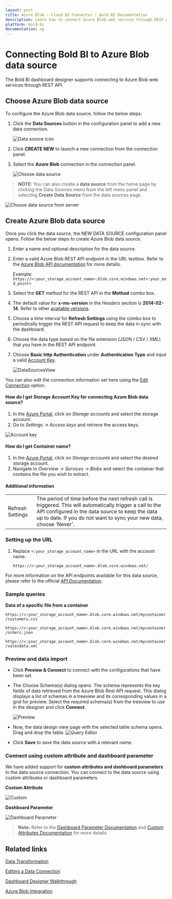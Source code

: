 ```yaml
---
layout: post
title: Azure Blob – Cloud BI Connector | Bold BI Documentation
description: Learn how to connect Azure Blob web service through REST API endpoint with Bold BI Cloud and create data source for widget configuration.
platform: bold-bi
documentation: ug
---
```


# Connecting Bold BI to Azure Blob data source
The Bold BI dashboard designer supports connecting to Azure Blob web services through REST API.

## Choose Azure Blob data source
To configure the Azure Blob data source, follow the below steps:
1. Click the **Data Sources** button in the configuration panel to add a new data connection.

   ![Data source icon](/static/assets/working-with-datasource/data-connectors/images/common/DataSourcesIcon.png)

2. Click **CREATE NEW** to launch a new connection from the connection panel.
3. Select the **Azure Blob** connection in the connection panel.

   ![Choose data source](/static/assets/working-with-datasource/data-connectors/images/AzureBlob/ChooseDS.png)

> **NOTE:**  You can also create a **data source** from the home page by clicking the Data Sources menu from the left menu panel and selecting **Create Data Source** from the data sources page.

   ![Choose data source from server](/static/assets/working-with-datasource/data-connectors/images/AzureBlob/ChooseDS_server.png)


## Create Azure Blob data source
Once you click the data source, the NEW DATA SOURCE configuration panel opens. Follow the below steps to create Azure Blob data source.
1. Enter a name and optional description for the data source.
2. Enter a valid Azure Blob REST API endpoint in the URL textbox. Refer to the [Azure Blob API documentation](https://docs.microsoft.com/en-us/rest/api/storageservices/blob-service-rest-api) for more details.

    Example: `https://<:your_storage_account_name>.blob.core.windows.net<:your_end_point>`    

3. Select the **GET** method for the REST API in the **Method** combo box.
4. The default value for **x-ms-version** in the *Headers* section is **2014-02-14**. Refer to other [available versions](https://docs.microsoft.com/en-us/rest/api/storageservices/previous-azure-storage-service-versions#version-2012-02-12-and-later).
5. Choose a time interval for **Refresh Settings** using the combo box to periodically trigger the REST API request to keep the data in sync with the dashboard. 
6. Choose the data type based on the file extension (JSON / CSV / XML) that you have in the REST API endpoint.
7. Choose **Basic http Authentication** under **Authentication Type** and input a valid [Account Key](/working-with-data-sources/data-connectors/azure-blob/#how-do-i-get-storage-account-key-for-connecting-azure-blob-data-source).

    ![DataSourcesView](/static/assets/working-with-datasource/data-connectors/images/AzureBlob/DataSourcesView.png)

You can also edit the connection information set here using the [Edit Connection](/working-with-data-sources/editing-a-data-connection/) option.

#### How do I get Storage Account Key for connecting Azure Blob data source?
1. In the [Azure Portal](https://portal.azure.com/), click on *Storage accounts* and select the storage account.
2. Go to *Settings -> Access keys* and retrieve the access keys.

 ![Account key](/static/assets/working-with-datasource/data-connectors/images/AzureBlob/AccountKey.png)

#### How do I get Container name?
1. In the [Azure Portal](https://portal.azure.com/), click on *Storage accounts* and select the desired storage account.
2. Navigate to *Overview -> Services -> Blobs* and select the container that contains the file you wish to extract.

#### Additional information
<table width="600">
<tr>
<td>
Refresh Settings
</td>
<td>
The period of time before the next refresh call is triggered. This will automatically trigger a call to the API configured in the data source to keep the data up to date. If you do not want to sync your new data, choose ‘Never’.
</td>
</tr>
</table>

### Setting up the URL
1. Replace `<:your_storage_account_name>` in the URL with the account name.

   `https://<:your_storage_account_name>.blob.core.windows.net/`

For more information on the API endpoints available for this data source, please refer to the official [API Documentation](https://docs.microsoft.com/en-us/rest/api/storageservices/blob-service-rest-api).

### Sample queries
**Data of a specific file from a container**

`https://<:your_storage_account_name>.blob.core.windows.net/mycontainer/customers.csv`

`https://<:your_storage_account_name>.blob.core.windows.net/mycontainer/orders.json`

`https://<:your_storage_account_name>.blob.core.windows.net/mycontainer/salesdata.xml`

### Preview and data import
* Click **Preview & Connect** to connect with the configurations that have been set.
* The Choose Schema(s) dialog opens. The schema represents the key fields of data retrieved from the Azure Blob Rest API request. This dialog displays a list of schemas in a treeview and its corresponding values in a grid for preview. Select the required schema(s) from the treeview to use in the designer and click **Connect**.

   ![Preview](/static/assets/working-with-datasource/data-connectors/images/common/Preview.png)

* Now, the data design view page with the selected table schema opens. Drag and drop the table.
   ![Query Editor](/static/assets/working-with-datasource/data-connectors/images/common/QueryEditor.png)

* Click **Save** to save the data source with a relevant name.

### Connect using custom attribute and dashboard parameter

We have added support for **custom attributes and dashboard parameters** to the data source connection. You can connect to the data source using custom attributes or dashboard parameters.

**Custom Attribute**

![Custom](/static/assets/working-with-datasource/data-connectors/images/AzureBlob/Custom.png)

**Dashboard Parameter**

![Dashboard Parameter](/static/assets/working-with-datasource/data-connectors/images/AzureBlob/Dashboardparameter.png)

>**Note:** Refer to the [Dashboard Parameter Documentation](https://help.boldbi.com/working-with-data-sources/dashboard-parameter/) and [Custom Attributes Documentation](https://help.boldbi.com/working-with-data-sources/configuring-custom-attribute/) for more details.

## Related links
[Data Transformation](/working-with-data-sources/data-modeling/joining-table/)

[Editing a Data Connection](/working-with-data-sources/editing-a-data-connection/)   

[Dashboard Designer Walkthrough](/getting-started/creating-dashboard/)

[Azure Blob Integration](https://www.boldbi.com/integrations/azure-blob)